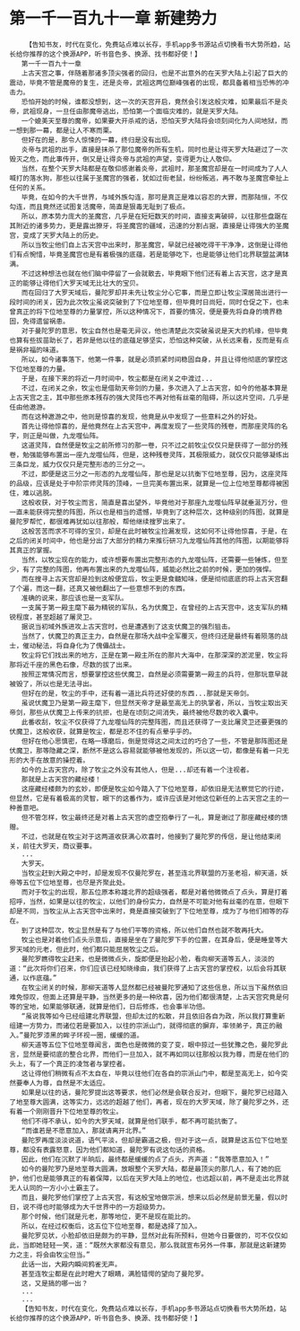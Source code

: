 # 第一千一百九十一章 新建势力
        【告知书友，时代在变化，免费站点难以长存，手机app多书源站点切换看书大势所趋，站长给你推荐的这个换源APP，听书音色多、换源、找书都好使！】
       第一千一百九十一章
       上古天宫之事，伴随着那诸多顶尖强者的回归，也是不出意外的在天罗大陆上引起了巨大的震动，毕竟不管是魔帝的复生，还是炎帝，武祖这两位巅峰强者的出现，都具备着相当恐怖的冲击力。
       恐怕开始的时候，谁都没想到，这一次的天宫开启，竟然会引发这般灾难，如果最后不是炎帝，武祖现身，一旦任由那魔帝逃出，恐怕第一个面临灾难的，就是天罗大陆。
       一个媲美天至尊的魔帝，如果要大开杀戒的话，恐怕天罗大陆将会顷刻间化为人间地狱，而一想到那一幕，都是让人不寒而栗。
       但好在的是，那令人惊悚的一幕，终归是没有出现。
       炎帝与武祖的出手，直接是抹杀了那位魔帝的所有生机，同时也是让得天罗大陆避过了一次毁灭之危，而此事传开，倒又是让得炎帝与武祖的声望，变得更为让人敬仰。
       当然，在整个天罗大陆都是在敬仰感谢着炎帝，武祖时，那圣魔宫却是在一时间成为了人人喊打的落水狗，那些以往属于圣魔宫的强者，犹如过街老鼠，纷纷叛逃，再不敢与圣魔宫牵扯上任何的关系。
       毕竟，在如今的大千世界，与域外族勾连，那可是真正是难以容忍的大罪，而那陆恒，不仅勾连，而且竟然还试图复活魔帝，简直是狠毒无耻到了极点。
       所以，原本势力庞大的圣魔宫，几乎是在短短数天的时间，直接支离破碎，以往那些盘踞在其附近的诸多势力，更是露出獠牙，将圣魔宫的疆域，迅速的分割占据，直接是让得强大的圣魔宫，变成了天罗大陆上的历史。
       所以当牧尘他们自上古天宫中出来时，那圣魔宫，早就已经被吃得干干净净，这倒是让得他们有点惋惜，毕竟圣魔宫也是有着极强的底蕴，若是能够吃下，也是能够让他们北界联盟盆满钵满。
       不过这种想法也就在他们脑中停留了一会就散去，毕竟眼下他们还有着上古天宫，这才是真正的能够让得他们大罗天域无比壮大的宝贝。
       而在回归了大罗天域后，曼陀罗却并未先让牧尘分心它事，而是立即让牧尘深居简出进行一段时间的闭关，因为此次牧尘虽说突破到了下位地至尊，但毕竟时日尚短，同时仓促之下，也未曾真正的将下位地至尊的力量掌控，所以这种情况下，首要的情况，便是要先将自身的境界稳固，免得遗留祸患。
       对于曼陀罗的意思，牧尘自然也是毫无异议，他也清楚此次突破虽说是天大的机缘，但毕竟也算有些拔苗助长了，若非是他以往的底蕴足够坚实，恐怕这种突破，从长远来看，反而是有点是祸非福的味道。
       所以，如今诸事落下，他第一件事，就是必须抓紧时间稳固自身，并且让得他彻底的掌控这下位地至尊的力量。
       于是，在接下来的将近一月时间中，牧尘都是在闭关之中渡过...
       不过，在闭关之余，牧尘也是借助天帝剑的力量，多次进入了上古天宫，如今的他基本算是上古天宫之主，其中那些原本残存的强大灵阵也不再对他有丝毫的阻碍，所以这片空间，几乎是任由他遨游。
       而在这种遨游之中，他则是惊喜的发现，他竟是从中发现了一些意料之外的好处。
       首先让得他惊喜的，是他竟然在上古天宫中，再度发现了一些灵阵的残卷，而那座灵阵的名字，则正是叫做，九龙噬仙阵。
       这道灵阵，自然便是牧尘之前所修习的那一卷，只不过之前牧尘仅仅只是获得了一部分的残卷，勉强能够布置出一座九龙噬仙阵，但是，这种残卷灵阵，其极限威力，就仅仅只能够凝练出三条巨龙，威力仅仅只是完整形态的三分之一。
       不过，即便是这三分之一形态的九龙噬仙阵，那也是足以抗衡下位地至尊，因为，这座灵阵的品级，应该是处于中阶宗师灵阵的顶峰，一旦完美布置出来，就算是一位上位地至尊都得被困住，难以逃脱。
       这般收获，对于牧尘而言，简直是喜出望外，毕竟他对于那座九龙噬仙阵早就垂涎万分，但一直未能获得完整的阵图，所以也是相当的遗憾，毕竟到了这种层次，这种级别的阵图，就算是曼陀罗帮忙，都很难再犹如以往那般，帮他继续搜罗出来了。
       这般苦苦而求不可得的宝贝，却是在此时被牧尘捡漏发现，这如何不让得他惊喜，于是，在之后的闭关时间中，他也是分出了大部分的精力来推衍研习九龙噬仙阵其他的阵图，以期能够将其真正的掌握。
       当然，以牧尘现在的能力，或许想要布置出完整形态的九龙噬仙阵，还需要一些锤炼，但至少，有了完整的阵图，他再布置出来的九龙噬仙阵，威能必然比之前的时候，更加的强悍。
       而在搜寻上古天宫却是捡到这般便宜后，牧尘更是食髓知味，便是彻彻底底的将上古天宫翻了个遍，而这一翻，还真又被他翻出了一些意想不到的东西。
       准确的说来，那应该也是一支军队。
       一支属于第一殿主麾下最为精锐的军队，名为伏魔卫，在曾经的上古天宫中，这支军队的精锐程度，甚至超越了屠灵卫。
       据说当初域外族进攻上古天宫时，也是遭遇到了这支伏魔卫的强烈狙击。
       当然了，伏魔卫的真正主力，自然是在那场大战中全军覆灭，但终归还是最终有着陨落的战士，催动秘法，将自身化为了傀儡战士。
       牧尘将它们找出来的地方，正是在第一殿主所在的那片大海中，在那深深的淤泥里，牧尘将那将近千座的黑色石像，尽数的拔了出来。
       按照正常情况而言，想要掌控这些伏魔卫，自然是必须需要第一殿主的兵符，但那玩意早就被毁了，所以也是无法寻出。
       但好在的是，牧尘的手中，还有着一道比兵符还好使的东西...那就是天帝剑。
       虽说伏魔卫乃是第一殿主麾下，但显然天帝才是最至高无上的执掌者，所以，当牧尘取出天帝剑，那些从伏魔卫上传来的抗拒，也是在顷刻之间消失，最终被他尽数的收入囊中。
       此番收刮，牧尘不仅获得了九龙噬仙阵的完整阵图，而且还获得了一支比屠灵卫还要更强的伏魔卫，这般收获，就算是牧尘，都是忍不住的有点晕乎乎的。
       但好在他心思慎密，在略一琢磨后，倒是觉得这之间太过的巧合了一些，不管是那阵图还是伏魔卫，那等隐藏之深，断然不是这么容易就能够被他发现的，所以这一切，都像是有着一只无形的大手在故意的操控着。
       如今的上古天宫内，除了牧尘之外没有其他人，但是...却还有着一个注视者。
       那就是上古天宫的藏经楼！
       这座藏经楼颇为的玄妙，即便是牧尘如今踏入了下位地至尊，却依旧是无法察觉它的行迹，但显然，它是有着极高的灵智，眼下的这番作为，或许应该是对他这位新任的上古天宫之主的一种善意吧。
       但不管怎样，牧尘最终还是对着上古天宫的虚空抱拳行了一礼，算是谢过了那座藏经楼的馈赠。
       不过，也就是在牧尘对于这两道收获满心欢喜时，他接到了曼陀罗的传信，是让他结束闭关，前往大罗天，商议要事。
       ...
       大罗天。
       当牧尘赶到大殿之中时，却是发现不仅曼陀罗在，甚至连北界联盟的万圣老祖，柳天道，妖帝等五位下位地至尊，也尽是齐聚此处。
       而对于牧尘的出现，那五位原本称雄北界的超级强者，都是对着他微微点了点头，算是打着招呼，当然，如果是以往的牧尘，以他们的身份实力，自然是不可能对他有丝毫的在意，但眼下却是不同，当牧尘从上古天宫中出来时，竟是直接突破到了下位地至尊，成为了与他们相等的存在。
       到了这种层次，牧尘显然是有了与他们平等的资格，所以他们自然也就不敢再托大。
       牧尘也是对着他们点头示意后，直接是坐在了曼陀罗下手的位置，在其身后，便是睡皇等大罗天域的元老，但此时，他们都只能屈居牧尘之后。
       曼陀罗瞧得牧尘赶来，也是微微点头，旋即便是抬起小脸，看向柳天道等五人，淡淡的道：“此次将你们召来，你们应该已经知晓缘由，我们获得了上古天宫的掌控权，以后会将其联通，以作底蕴。”
       在牧尘闭关的时候，那柳天道等人显然都已经被曼陀罗通知了这些信息，所以当下虽然依旧难免惊叹，但面上还算是平静，当然更多的是一种欣喜，因为他们都很清楚，上古天宫究竟是何等的宝地，如果能够联通，就算是他们，日后修炼，也会事半功倍。
       “虽说我等如今已经组建北界联盟，但却太过的松散，并且依旧各自为政，所以我打算重新组建一方势力，而诸位若是要加入，以往的宗派山门，就得彻底的摒弃，率领弟子，真正的融入。”曼陀罗漆黑的眸子环视一圈，缓缓的道。
       柳天道等五位下位地至尊闻言，面色也是微微的变了变，眼中掠过一些犹豫之色，曼陀罗此言，显然是要彻底的整合北界，而他们一旦加入，就不再如同以往那般以我为尊，而是在他们的头上，有了一个真正的凌驾者与掌控者。
       这让得他们稍微有点不太自在，毕竟以往他们在各自的宗派山门中，都是至高无上，如今突然要奉人为尊，自然是不太适应。
       如果是以往的话，曼陀罗提出这等要求，他们必然是会联合反对，但眼下，曼陀罗已经踏入了地至尊大圆满，这等实力，远远的超越了他们，再者，现在的大罗天域，除了曼陀罗之外，还有着一个刚刚晋升下位地至尊的牧尘。
       他们不得不承认，如今的大罗天域，就算是他们联手，都不再可能抗衡了。
       “而谁若是不愿意加入，那就请离开北界。”
       曼陀罗再度淡淡说道，语气平淡，但却是霸道之极，但对于这一点，就算是这五位下位地至尊，都没有表露怒意，因为他们都知道，曼陀罗有说这句话的资格。
       因此，他们在沉默了半晌后，最终都是缓缓的点了点头，齐声道：“我等愿意加入！”
       如今的曼陀罗乃是地至尊大圆满，放眼整个天罗大陆，都是最顶尖的那几人，有了她的庇护，他们也是能够真正的有着保障，以后在天罗大陆上的地位，也远超以前，再不是走出北界就无人认同的一方小小土霸主了。
       而且，曼陀罗他们掌控了上古天宫，有这般宝地做宗派，想来以后必然是前景无量，假以时日，说不得也时能够成为大千世界中的一方超级势力。
       那个时候，他们就是元老，那等地位，更不是现在能比的。
       所以，在经过权衡后，这五位下位地至尊，都是选择了加入。
       曼陀罗见状，小脸却依旧是颇为的平静，显然对此有所预料，但她今日要做的，可不仅仅如此，当即她轻轻一笑，道：“既然大家都没有意见，那么我就宣布另外一件事，那就是这新建势力之主，将会由牧尘但当。”
       此话一出，大殿内瞬间鸦雀无声。
       甚至连牧尘都是在此时瞪大了眼睛，满脸错愕的望向了曼陀罗。
       这，又是搞的哪一出？
       ...
       ...
       【告知书友，时代在变化，免费站点难以长存，手机app多书源站点切换看书大势所趋，站长给你推荐的这个换源APP，听书音色多、换源、找书都好使！】